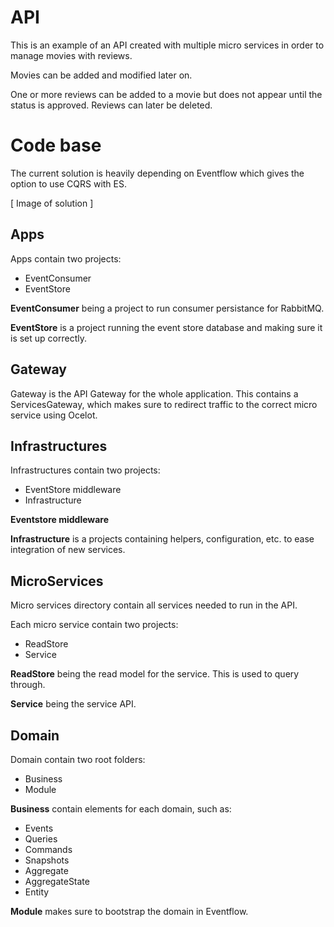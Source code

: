 # API
This is an example of an API created with multiple micro services in order to manage movies with reviews.

Movies can be added and modified later on. 

One or more reviews can be added to a movie but does not appear until the status is approved.
Reviews can later be deleted.

# Code base
The current solution is heavily depending on Eventflow which gives the option to use CQRS with ES.

[ Image of solution ]

## Apps
Apps contain two projects:
 - EventConsumer
 - EventStore

**EventConsumer** being a project to run consumer persistance for RabbitMQ.

**EventStore** is a project running the event store database and making sure it is set up correctly.

## Gateway
Gateway is the API Gateway for the whole application.
This contains a ServicesGateway, which makes sure to redirect traffic to the correct micro service using Ocelot.

## Infrastructures
Infrastructures contain two projects:
 - EventStore middleware
 - Infrastructure

**Eventstore middleware**

**Infrastructure** is a projects containing helpers, configuration, etc. to ease integration of new services.

## MicroServices
Micro services directory contain all services needed to run in the API.

Each micro service contain two projects:
 - ReadStore
 - Service

**ReadStore** being the read model for the service. This is used to query through.

**Service** being the service API.

## Domain
Domain contain two root folders:
 - Business
 - Module

**Business** contain elements for each domain, such as:
 - Events
 - Queries
 - Commands
 - Snapshots
 - Aggregate
 - AggregateState
 - Entity

**Module** makes sure to bootstrap the domain in Eventflow.
